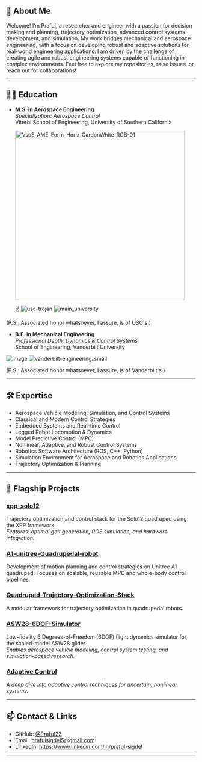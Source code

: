 ## 📝 About Me


Welcome! I’m Praful, a researcher and engineer with a passion for decision making and planning, trajectory optimization, advanced control systems development, and simulation. My work bridges mechanical and aerospace engineering, with a focus on developing robust and adaptive solutions for real-world engineering applications. I am driven by the challenge of creating agile and robust engineering systems capable of functioning in complex environments. Feel free to explore my repositories, raise issues, or reach out for collaborations!

---

## 👨‍🎓 Education

- **M.S. in Aerospace Engineering**  \
  *Specialization: Aerospace Control* \
  Viterbi School of Engineering, University of Southern California
  
  <img src="https://github.com/user-attachments/assets/1d68f7ee-2e79-4ae8-abbb-22569cf8362f" alt="VsoE_AME_Form_Horiz_CardonWhite-RGB-01" width="450"/>
  
  ✌️ ![usc-trojan](https://github.com/user-attachments/assets/4879f345-9b35-4959-b1c5-9638b997997e)
![main_university](https://github.com/user-attachments/assets/45349e58-32ec-45bf-b466-3d6fc769b48c)

(P.S.: Associated honor whatsoever, I assure, is of USC's.)

- **B.E. in Mechanical Engineering** \
  *Professional Depth: Dynamics & Control Systems*\
  School of Engineering, Vanderbilt University 
  
 ![image](https://github.com/user-attachments/assets/578e5083-9482-4387-aee1-8f81d6903b11)
![vanderbilt-engineering_small](https://github.com/user-attachments/assets/48177b79-4718-4d14-93b9-9cddb3817a0b)

(P.S.: Associated honor whatsoever, I assure, is of Vanderbilt's.)
  


---

## 🛠️ Expertise

- Aerospace Vehicle Modeling, Simulation, and Control Systems
- Classical and Modern Control Strategies
- Embedded Systems and Real-time Control
- Legged Robot Locomotion & Dynamics
- Model Predictive Control (MPC)
- Nonlinear, Adaptive, and Robust Control Systems
- Robotics Software Architecture (ROS, C++, Python)
- Simulation Environment for Aerospace and Robotics Applications
- Trajectory Optimization & Planning

---

## 🚀 Flagship Projects

### [xpp-solo12](https://github.com/Praful22/xpp-solo12)
Trajectory optimization and control stack for the Solo12 quadruped using the XPP framework.  
*Features: optimal gait generation, ROS simulation, and hardware integration.*

### [A1-unitree-Quadrupedal-robot](https://github.com/Praful22/A1-unitree-Quadrupedal-robot)
Development of motion planning and control strategies on Unitree A1 quadruped. Focuses on scalable, reusable MPC and whole-body control pipelines.


### [Quadruped-Trajectory-Optimization-Stack](https://github.com/Praful22/Quadruped-Trajectory-Optimization-Stack)
A modular framework for trajectory optimization in quadrupedal robots.  


### [ASW28-6DOF-Simulator](https://github.com/Praful22/ASW28-6DOF-Simulator)
Low-fidelity 6 Degrees-of-Freedom (6DOF) flight dynamics simulator for the scaled-model ASW28 glider.  
*Enables aerospace vehicle modeling, control system testing, and simulation-based research.*

### [Adaptive Control](https://github.com/Praful22/AdaptiveControl)
*A deep dive into adaptive control techniques for uncertain, nonlinear systems.*  

---

## 📫 Contact & Links

- GitHub: [@Praful22](https://github.com/Praful22)
- Email: prafulsigdel5@gmail.com
- LinkedIn: https://www.linkedin.com/in/praful-sigdel 
---


